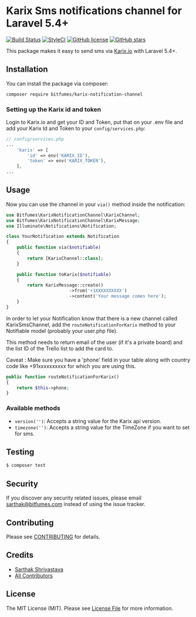# Karix Sms notifications channel for Laravel 5.4+

[![Build Status](https://travis-ci.org/s-sarthak/Laravel-Notification-Channel-Karix.svg?branch=master)](https://travis-ci.org/s-sarthak/Laravel-Notification-Channel-Karix)
[![StyleCI](https://github.styleci.io/repos/143913511/shield?branch=master)](https://github.styleci.io/repos/143913511)
[![GitHub license](https://img.shields.io/github/license/s-sarthak/Laravel-Notification-Channel-Karix.svg)](https://github.com/s-sarthak/Laravel-Notification-Channel-Karix/blob/master/LICENSE.md)
[![GitHub stars](https://img.shields.io/github/stars/s-sarthak/Laravel-Notification-Channel-Karix.svg)](https://github.com/s-sarthak/Laravel-Notification-Channel-Karix/stargazers)



This package makes it easy to send sms via [Karix.io](karix.io) with Laravel 5.4+.

## Installation

You can install the package via composer:
``` bash
composer require bitfumes/karix-notification-channel
```

### Setting up the Karix id and token

Login to Karix.io and get your ID and Token, put that on your .env file and
add your Karix Id and Token to your `config/services.php`:

```php
// config/services.php
...
    'karix' => [
        'id' => env('KARIX_ID'),
        'token' => env('KARIX_TOKEN'),
    ],
...
```

## Usage

Now you can use the channel in your `via()` method inside the notification:

``` php
use Bitfumes\KarixNotificationChannel\KarixChannel;
use Bitfumes\KarixNotificationChannel\KarixMessage;
use Illuminate\Notifications\Notification;

class YourNotification extends Notification
{
    public function via($notifiable)
    {
        return [KarixChannel::class];
    }

    public function toKarix($notifiable)
    {
        return KarixMessage::create()
                        ->from('+1XXXXXXXXXX')
                        ->content('Your message comes here');
    }
}
```


In order to let your Notification know that there is a new channel called KarixSmsChannel, add the `routeNotificationForKarix` method to your Notifiable model (probably your user.php file).

This method needs to return email of the user (if it's a private board) and the list ID of the Trello list to add the card to.

Caveat : Make sure you have a 'phone' field in your table along with country code like +91xxxxxxxxxx for which you are using this.

```php
public function routeNotificationForKarix()
{
    return $this->phone;
}
```

### Available methods

- `version('')`: Accepts a string value for the Karix api version.
- `timezone('')`: Accepts a string value for the TimeZone if you want to set for sms.

## Testing

``` bash
$ composer test
```

## Security

If you discover any security related issues, please email sarthak@bitfumes.com instead of using the issue tracker.

## Contributing

Please see [CONTRIBUTING](CONTRIBUTING.md) for details.

## Credits

- [Sarthak Shrivastava](https://github.com/s-sarthak)
- [All Contributors](../../contributors)

## License

The MIT License (MIT). Please see [License File](LICENSE.md) for more information.